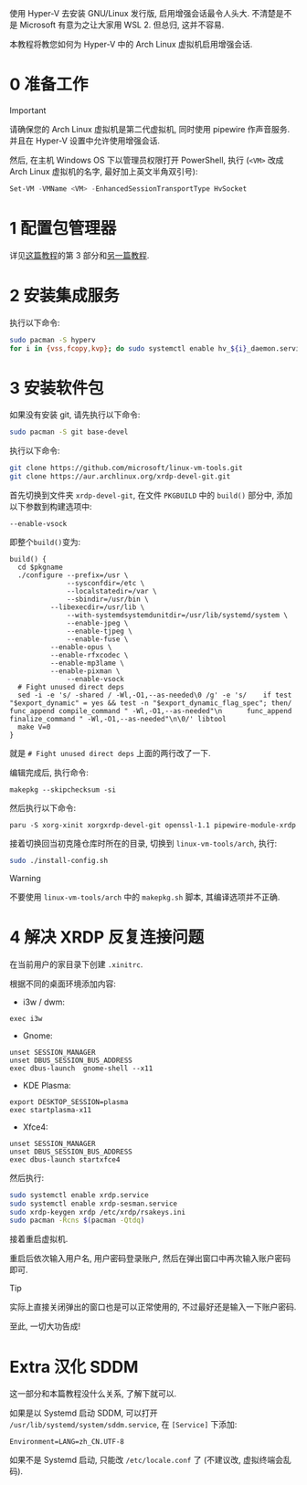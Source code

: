 使用 Hyper-V 去安装 GNU/Linux 发行版, 启用增强会话最令人头大. 不清楚是不是 Microsoft 有意为之让大家用 WSL 2. 但总归, 这并不容易.

本教程将教您如何为 Hyper-V 中的 Arch Linux 虚拟机启用增强会话.

# 0 准备工作

> [!IMPORTANT]
> 请确保您的 Arch Linux 虚拟机是第二代虚拟机, 同时使用 pipewire 作声音服务. 并且在 Hyper-V 设置中允许使用增强会话.

然后, 在主机 Windows OS 下以管理员权限打开 PowerShell, 执行 (`<VM>` 改成 Arch Linux 虚拟机的名字, 最好加上英文半角双引号):

```powershell
Set-VM -VMName <VM> -EnhancedSessionTransportType HvSocket
```

# 1 配置包管理器

详见[这篇教程](https://maxlhy0424.github.io/post/2.html)的第 3 部分和[另一篇教程](https://maxlhy0424.github.io/post/10.html).

# 2 安装集成服务

执行以下命令:

```bash
sudo pacman -S hyperv
for i in {vss,fcopy,kvp}; do sudo systemctl enable hv_${i}_daemon.service; done
```

# 3 安装软件包

如果没有安装 git, 请先执行以下命令:

```bash
sudo pacman -S git base-devel
```

执行以下命令:

```bash
git clone https://github.com/microsoft/linux-vm-tools.git
git clone https://aur.archlinux.org/xrdp-devel-git.git
```

首先切换到文件夹 `xrdp-devel-git`, 在文件 `PKGBUILD` 中的 `build()` 部分中, 添加以下参数到构建选项中:

```
--enable-vsock
```

即整个`build()`变为:

```
build() {
  cd $pkgname
  ./configure --prefix=/usr \
              --sysconfdir=/etc \
              --localstatedir=/var \
              --sbindir=/usr/bin \
	      --libexecdir=/usr/lib \
              --with-systemdsystemdunitdir=/usr/lib/systemd/system \
              --enable-jpeg \
              --enable-tjpeg \
              --enable-fuse \
	      --enable-opus \
	      --enable-rfxcodec \
	      --enable-mp3lame \
	      --enable-pixman \
              --enable-vsock
  # Fight unused direct deps
  sed -i -e 's/ -shared / -Wl,-O1,--as-needed\0 /g' -e 's/    if test "$export_dynamic" = yes && test -n "$export_dynamic_flag_spec"; then/      func_append compile_command " -Wl,-O1,--as-needed"\n      func_append finalize_command " -Wl,-O1,--as-needed"\n\0/' libtool
  make V=0
}
```

就是 `# Fight unused direct deps` 上面的两行改了一下.

编辑完成后, 执行命令:

```
makepkg --skipchecksum -si
```

然后执行以下命令:

```
paru -S xorg-xinit xorgxrdp-devel-git openssl-1.1 pipewire-module-xrdp
```

接着切换回当初克隆仓库时所在的目录, 切换到 `linux-vm-tools/arch`, 执行:

```bash
sudo ./install-config.sh
```

> [!WARNING]
> 不要使用 `linux-vm-tools/arch` 中的 `makepkg.sh` 脚本, 其编译选项并不正确.

# 4 解决 XRDP 反复连接问题

在当前用户的家目录下创建 `.xinitrc`.

根据不同的桌面环境添加内容:
 - i3w / dwm:

 ``` 
 exec i3w
 ```

 - Gnome:

 ```
 unset SESSION_MANAGER
 unset DBUS_SESSION_BUS_ADDRESS
 exec dbus-launch  gnome-shell --x11
 ```

 - KDE Plasma:

 ```
 export DESKTOP_SESSION=plasma
 exec startplasma-x11
 ```

 - Xfce4:

 ```
 unset SESSION_MANAGER
 unset DBUS_SESSION_BUS_ADDRESS
 exec dbus-launch startxfce4
 ```

然后执行:

```bash
sudo systemctl enable xrdp.service
sudo systemctl enable xrdp-sesman.service
sudo xrdp-keygen xrdp /etc/xrdp/rsakeys.ini
sudo pacman -Rcns $(pacman -Qtdq)
```

接着重启虚拟机.

重启后依次输入用户名, 用户密码登录账户, 然后在弹出窗口中再次输入账户密码即可.

> [!TIP]
> 实际上直接关闭弹出的窗口也是可以正常使用的, 不过最好还是输入一下账户密码.

至此, 一切大功告成!

# Extra 汉化 SDDM

这一部分和本篇教程没什么关系, 了解下就可以.

如果是以 Systemd 启动 SDDM, 可以打开 `/usr/lib/systemd/system/sddm.service`, 在 `[Service]` 下添加:

```
Environment=LANG=zh_CN.UTF-8
```

如果不是 Systemd 启动, 只能改 `/etc/locale.conf` 了 (不建议改, 虚拟终端会乱码).
